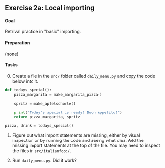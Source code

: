 ## Exercise 2a: Local importing

#### Goal

Retrival practice in "basic" importing.

#### Preparation

(none)

#### Tasks

0. Create a file in the `src/` folder called `daily_menu.py` and copy the code below
   into it.

```python
def todays_special():
    pizza_margarita = make_margarita_pizza()

    spritz = make_apfelschorle()

    print("Today's special is ready! Buon Appetito!")
    return pizza_margarita, spritz

pizza, drink = todays_special()
```

1. Figure out what import statements are missing, either by visual inspection or
   by running the code and seeing what dies. Add the missing import statements at
   the top of the file. You may need to inspect the files in `src/italianfood/`.

2. Run `daily_menu.py`. Did it work?
